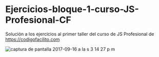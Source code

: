 # Ejercicios-bloque-1-curso-JS-Profesional-CF
Solución a los ejercicios al primer taller del curso de JS Profesional de https://codigofacilito.com 


![captura de pantalla 2017-09-16 a la s 3 14 27 p m](https://user-images.githubusercontent.com/11634391/30515649-d9eb65aa-9af1-11e7-8cf1-2b2c635d435a.png)
